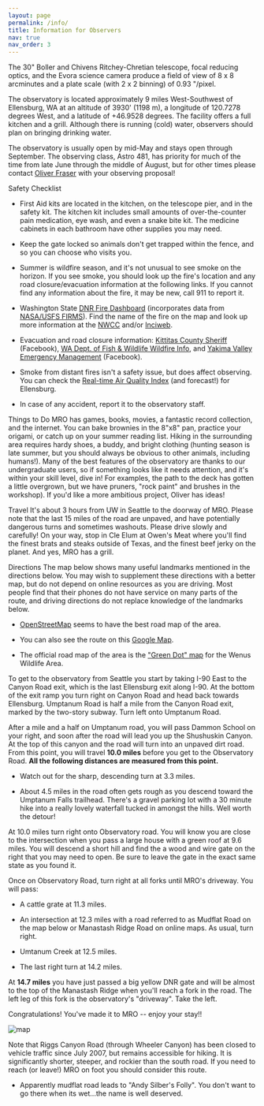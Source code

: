 ```yaml
---
layout: page
permalink: /info/
title: Information for Observers
nav: true
nav_order: 3
---
```

The 30" Boller and Chivens Ritchey-Chretian telescope, focal reducing optics, and the Evora science camera produce a field of view of 8 x 8 arcminutes and a plate scale (with 2 x 2 binning) of 0.93 "/pixel.

The observatory is located approximately 9 miles West-Southwest of Ellensburg, WA at an altitude of 3930' (1198 m), a longitude of 120.7278 degrees West, and a latitude of +46.9528 degrees. The facility offers a full kitchen and a grill. Although there is running (cold) water, observers should plan on bringing drinking water.

The observatory is usually open by mid-May and stays open through September. The observing class, Astro 481, has priority for much of the time from late June through the middle of August, but for other times please contact [Oliver Fraser](ojf@uw.edu) with your observing proposal!

Safety Checklist
- First Aid kits are located in the kitchen, on the telescope pier, and in the safety kit. The kitchen kit includes small amounts of over-the-counter pain medication, eye wash, and even a snake bite kit. The medicine cabinets in each bathroom have other supplies you may need.

- Keep the gate locked so animals don't get trapped within the fence, and so you can choose who visits you.

- Summer is wildfire season, and it's not unusual to see smoke on the horizon. If you see smoke, you should look up the fire's location and any road closure/evacuation information at the following links. If you cannot find any information about the fire, it may be new, call 911 to report it.

- Washington State [DNR Fire Dashboard](https://experience.arcgis.com/experience/6cdda73cf6154949a1fae76ccb2900a0) (incorporates data from [NASA/USFS FIRMS](https://firms.modaps.eosdis.nasa.gov/usfs/map/#t:tsd;d:24hrs;@-120.65,46.88,11.00z)). Find the name of the fire on the map and look up more information at the [NWCC](https://gacc.nifc.gov/nwcc/fire_info.php) and/or [Inciweb](https://inciweb.wildfire.gov/).

- Evacuation and road closure information: [Kittitas County Sheriff](https://www.facebook.com/KittitasCountySheriff/) (Facebook), [WA Dept. of Fish & Wildlife Wildfire Info](https://wdfw.wa.gov/about/wdfw-lands/wildfire), and [Yakima Valley Emergency Management](https://www.facebook.com/YakimaCountyOEM) (Facebook).

- Smoke from distant fires isn't a safety issue, but does affect observing. You can check the [Real-time Air Quality Index](http://aqicn.org/city/usa/washington/ellensburg/ruby-st/) (and forecast!) for Ellensburg.

- In case of any accident, report it to the observatory staff.

Things to Do
MRO has games, books, movies, a fantastic record collection, and the internet. You can bake brownies in the 8"x8" pan, practice your origami, or catch up on your summer reading list. Hiking in the surrounding area requires hardy shoes, a buddy, and bright clothing (hunting season is late summer, but you should always be obvious to other animals, including humans!). Many of the best features of the observatory are thanks to our undergraduate users, so if something looks like it needs attention, and it's within your skill level, dive in! For examples, the path to the deck has gotten a little overgrown, but we have pruners, "rock paint" and brushes in the workshop). If you'd like a more ambitious project, Oliver has ideas!

Travel
It's about 3 hours from UW in Seattle to the doorway of MRO. Please note that the last 15 miles of the road are unpaved, and have potentially dangerous turns and sometimes washouts. Please drive slowly and carefully! On your way, stop in Cle Elum at Owen's Meat where you'll find the finest brats and steaks outside of Texas, and the finest beef jerky on the planet. And yes, MRO has a grill.

Directions
The map below shows many useful landmarks mentioned in the directions below. You may wish to supplement these directions with a better map, but do not depend on online resources as you are driving. Most people find that their phones do not have service on many parts of the route, and driving directions do not replace knowledge of the landmarks below.

- [OpenStreetMap](https://www.openstreetmap.org/search?query=Manastash%20Ridge%20Observatory%2C%20WA#map=15/46.9573/-120.7179) seems to have the best road map of the area.  

- You can also see the route on this [Google Map](https://www.google.com/maps/dir/Subway,+1301+Canyon+Rd,+Ellensburg,+WA+98926,+United+States/46.9506484,-120.7249641/@46.9367773,-120.6443132,18255m/data=!3m1!1e3!4m14!4m13!1m10!1m1!1s0x5499f2213ced1b4b:0x7fee9e3bb14fff55!2m2!1d-120.545486!2d46.980247!3m4!1m2!1d-120.6408958!2d46.9125571!3s0x5499e551bf73b38b:0x1ef061fe12c6d271!1m0!3e0).

- The official road map of the area is the ["Green Dot" map](https://wdfw.wa.gov/about/wdfw-lands/green-dot#print) for the Wenus Wildlife Area.

To get to the observatory from Seattle you start by taking I-90 East to the Canyon Road exit, which is the last Ellensburg exit along I-90. At the bottom of the exit ramp you turn right on Canyon Road and head back towards Ellensburg. Umptanum Road is half a mile from the Canyon Road exit, marked by the two-story subway. Turn left onto Umptanum Road.

After a mile and a half on Umptanum road, you will pass Dammon School on your right, and soon after the road will lead you up the Shushuskin Canyon. At the top of this canyon and the road will turn into an unpaved dirt road. From this point, you will travel **10.0 miles** before you get to the Observatory Road. **All the following distances are measured from this point.**

- Watch out for the sharp, descending turn at 3.3 miles.

- About 4.5 miles in the road often gets rough as you descend toward the Umptanum Falls trailhead. There's a gravel parking lot with a 30 minute hike into a really lovely waterfall tucked in amongst the hills. Well worth the detour!

At 10.0 miles turn right onto Observatory road. You will know you are close to the intersection when you pass a large house with a green roof at 9.6 miles. You will descend a short hill and find the a wood and wire gate on the right that you may need to open. Be sure to leave the gate in the exact same state as you found it.

Once on Observatory Road, turn right at all forks until MRO's driveway. You will pass:

- A cattle grate at 11.3 miles.

- An intersection at 12.3 miles with a road referred to as Mudflat Road on the map below or Manastash Ridge Road on online maps. As usual, turn right.

- Umtanum Creek at 12.5 miles.

- The last right turn at 14.2 miles.

At **14.7 miles** you have just passed a big yellow DNR gate and will be almost to the top of the Manastash Ridge when you'll reach a fork in the road. The left leg of this fork is the observatory's "driveway". Take the left.

Congratulations! You've made it to MRO -- enjoy your stay!!

![map](https://lh5.googleusercontent.com/CqtNXugOV5O2FQjJTL5sVweS5jSP4YU8bqAwdVGnJY_SYkuZnPp1DOwcLN1EMN3Og52qCRfcwpqKQsRJQYVswLf7HMGU0sNmAura3Me-Wy_PlAz_eYrsCY_lMN-Sqfq1IA=w1280)

Note that Riggs Canyon Road (through Wheeler Canyon) has been closed to vehicle traffic since July 2007, but remains accessible for hiking. It is significantly shorter, steeper, and rockier than the south road. If you need to reach (or leave!) MRO on foot you should consider this route.

* Apparently mudflat road leads to "Andy Silber's Folly". You don't want to go there when its wet...the name is well deserved.